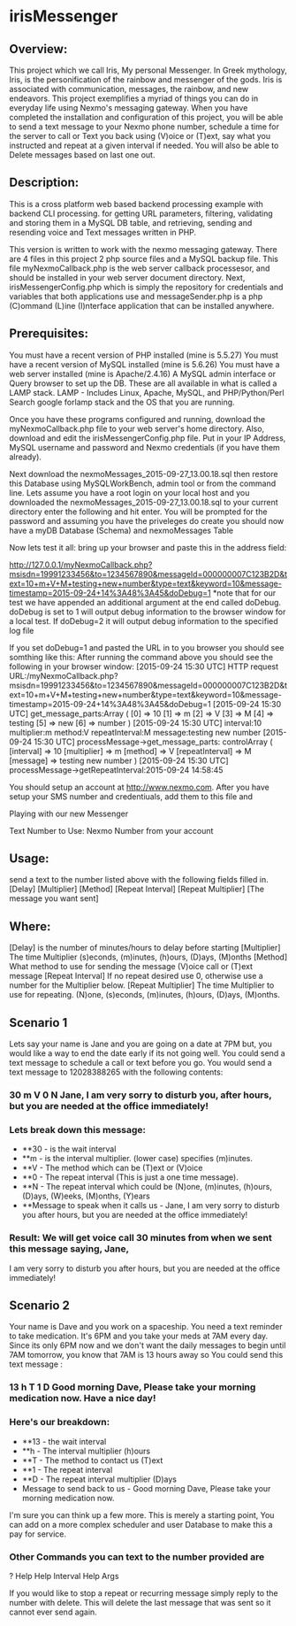 # irisMessenger
## Overview:
This project which we call Iris, My personal Messenger. 
In Greek mythology, Iris, is the personification of the rainbow and messenger of the gods.
Iris is associated with communication, messages, the rainbow, and new endeavors.
This project exemplifies a myriad of things you can do in everyday life using Nexmo's
messaging gateway. When you have completed the installation and configuration of this project, you will be able to send a text message to your Nexmo phone number, schedule a time for the server to call or Text you back using (V)oice or (T)ext, say what you instructed and repeat at a given interval if needed.  You will also be able to Delete messages based on last one out.

## Description: 
This is a cross platform web based backend processing example with backend CLI processing.
for getting URL parameters, filtering, validating and storing them in a MySQL DB table, and retrieving, sending and resending voice and Text messages written in PHP.

This version is written to work with the nexmo messaging gateway.  There are 4 files in
this project 2 php source files and a MySQL backup file. This file myNexmoCallback.php 
is the web server callback processesor,  and should be installed in your web server document 
directory. Next,  irisMessengerConfig.php which is simply the repository for credentials and variables that both applications use  and messageSender.php is a php (C)ommand (L)ine (I)nterface application that can be installed anywhere. 

## Prerequisites:
You must have a recent version of PHP installed (mine is 5.5.27) You must have a 
recent version of MySQL installed (mine is 5.6.26) You must have a web server installed (mine is Apache/2.4.16) A MySQL admin interface or Query browser to set up the DB. These are all available in what is called a LAMP stack. LAMP - Includes Linux, Apache, MySQL, and PHP/Python/Perl Search google forlamp stack and the OS that you are running.

Once you have these programs configured and running, download the myNexmoCallback.php file to your web server's home directory. Also, download and edit the irisMessengerConfig.php file. Put in your IP Address, MySQL username and password and Nexmo credentials (if you have them already).

Next download the nexmoMessages_2015-09-27_13.00.18.sql then restore this Database using MySQLWorkBench, admin tool or from the command line. Lets assume you have a root login on your local host and you downloaded the nexmoMessages_2015-09-27_13.00.18.sql to your current directory enter the following and hit enter.  You will be prompted for the password and assuming you have the priveleges do create you should now have a myDB Database (Schema) and nexmoMessages Table

Now lets test it all: bring up your browser and paste this in the address field: 

http://127.0.0.1/myNexmoCallback.php?msisdn=19991233456&to=1234567890&messageId=000000007C123B2D&text=10+m+V+M+testing+new+number&type=text&keyword=10&message-timestamp=2015-09-24+14%3A48%3A45&doDebug=1
*note that for our test we have appended an additional argument at the end called doDebug. 
doDebug is set to 1 will output debug information to the browser window for a local test. 
If doDebug=2 it will output debug information to the specified log file

If you set doDebug=1 and pasted the URL in to you browser you should see somthing like this:
After running the command above you should see the following in your browser window:
[2015-09-24 15:30 UTC] HTTP request URL:/myNexmoCallback.php?msisdn=19991233456&to=1234567890&messageId=000000007C123B2D&text=10+m+V+M+testing+new+number&type=text&keyword=10&message-timestamp=2015-09-24+14%3A48%3A45&doDebug=1
[2015-09-24 15:30 UTC] get_message_parts:Array ( [0] => 10 [1] => m [2] => V [3] => M [4] => testing [5] => new [6] => number ) 
[2015-09-24 15:30 UTC] interval:10 multiplier:m method:V repeatInterval:M message:testing new number 
[2015-09-24 15:30 UTC] processMessage->get_message_parts: controlArray ( [interval] => 10 [multiplier] => m [method] => V [repeatInterval] => M [message] => testing new number ) 
[2015-09-24 15:30 UTC] processMessage->getRepeatInterval:2015-09-24 14:58:45

You should setup an account at http://www.nexmo.com. After you have setup your
SMS number and credentiuals, add them to this file and   


Playing with our new Messenger

Text Number to Use: Nexmo Number from your account

## Usage:
send a text to the number listed above with the following fields filled in.
[Delay] [Multiplier] [Method] [Repeat Interval] [Repeat Multiplier] [The message you want sent]

## Where: 
[Delay] is the number of minutes/hours to delay before starting
[Multiplier] The time Multiplier (s)econds, (m)inutes, (h)ours, (D)ays, (M)onths
[Method] What method to use for sending the message (V)oice call or (T)ext message
[Repeat Interval] If no repeat desired use 0, otherwise use a number for the Multiplier below.
[Repeat Multiplier] The time Multiplier to use for repeating. (N)one, (s)econds, (m)inutes, (h)ours, (D)ays, (M)onths.
 
## Scenario 1
Lets say your name is Jane and you are going on a date at 7PM but, you would like a way to
end the date early if its not going well. You could send a text message to schedule a call or
text before you go. You would send a text message to 12028388265 with the following 
contents:

### 30 m V 0 N Jane, I am very sorry to disturb you, after hours, but you are needed at the office immediately! 

### Lets break down this message:
* **30 - is the wait interval
* **m  - is the interval multiplier. (lower case) specifies (m)inutes.
* **V  - The method which can be (T)ext or (V)oice
* **0  - The repeat interval (This is just a one time message).
* **N  - The repeat interval which could be (N)one, (m)inutes, (h)ours, (D)ays, (W)eeks, (M)onths, (Y)ears
* **Message to speak when it calls us - Jane, I am very sorry to disturb you after hours, but you are needed at the office immediately!

### Result: We will get voice call 30 minutes from when we sent this message saying, Jane, 
 I am very sorry to disturb you after hours, but you are needed at the office immediately!




## Scenario 2
Your name is Dave and you work on a spaceship. You need a text reminder to take medication. 
It's 6PM and you take your meds at 7AM every day. Since its only 6PM now and we don't want
the daily messages to begin until 7AM tomorrow,  you know that 7AM is 13 hours away so You could send this text message  :

### 13 h T 1 D Good morning Dave, Please take your morning medication now. Have a nice day!    

### Here's our breakdown:
* **13 - the wait interval
* **h  - The interval multiplier (h)ours
* **T  - The method to contact us (T)ext
* **1  - The repeat interval
* **D  - The repeat interval multiplier (D)ays
* Message to send back to us - Good morning Dave, Please take your morning medication now.


I'm sure you can think up a few more. This is merely a starting point, You can add on a more
complex scheduler and user Database to make this a pay for service. 

### Other Commands you can text to the number provided are
?
Help
Help Interval
Help Args

If you would like to stop a repeat or recurring message simply reply to the number with delete. This will delete the last message that was sent so it cannot ever send again.

